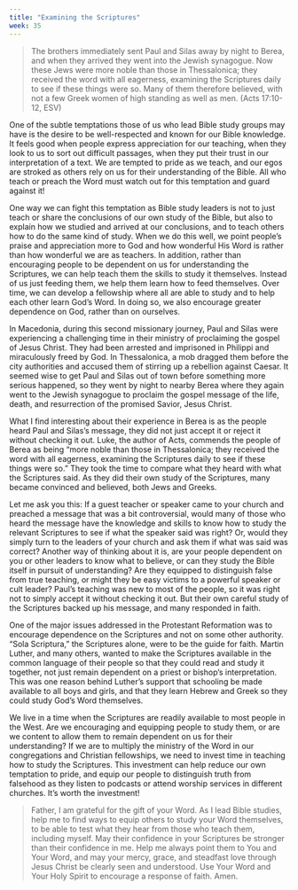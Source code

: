 ```yaml
---
title: "Examining the Scriptures"
week: 35
---
```


> The brothers immediately sent Paul and Silas away by night to Berea,
> and when they arrived they went into the Jewish synagogue. Now these
> Jews were more noble than those in Thessalonica; they received the
> word with all eagerness, examining the Scriptures daily to see if
> these things were so. Many of them therefore believed, with not a few
> Greek women of high standing as well as men. (Acts 17:10-12, ESV)

One of the subtle temptations those of us who lead Bible study
groups may have is the desire to be well-respected and known for our
Bible knowledge. It feels good when people express appreciation for our
teaching, when they look to us to sort out difficult passages, when they
put their trust in our interpretation of a text. We are tempted to pride
as we teach, and our egos are stroked as others rely on us for their
understanding of the Bible. All who teach or preach the Word must watch
out for this temptation and guard against it!

One way we can fight this temptation as Bible study leaders is not to
just teach or share the conclusions of our own study of the Bible, but
also to explain how we studied and arrived at our conclusions, and to
teach others how to do the same kind of study. When we do this well, we
point people’s praise and appreciation more to God and how wonderful His
Word is rather than how wonderful we are as teachers. In addition,
rather than encouraging people to be dependent on us for understanding
the Scriptures, we can help teach them the skills to study it
themselves. Instead of us just feeding them, we help them learn how to
feed themselves. Over time, we can develop a fellowship where all are
able to study and to help each other learn God’s Word. In doing so, we
also encourage greater dependence on God, rather than on ourselves.

In Macedonia, during this second missionary journey, Paul and Silas were
experiencing a challenging time in their ministry of proclaiming the
gospel of Jesus Christ. They had been arrested and imprisoned in
Philippi and miraculously freed by God. In Thessalonica, a mob dragged
them before the city authorities and accused them of stirring up a
rebellion against Caesar. It seemed wise to get Paul and Silas out of
town before something more serious happened, so they went by night to
nearby Berea where they again went to the Jewish synagogue to proclaim
the gospel message of the life, death, and resurrection of the promised
Savior, Jesus Christ.

What I find interesting about their experience in Berea is as the people
heard Paul and Silas’s message, they did not just accept it or reject it
without checking it out. Luke, the author of Acts, commends the people
of Berea as being “more noble than those in Thessalonica; they received
the word with all eagerness, examining the Scriptures daily to see if
these things were so.” They took the time to compare what they heard
with what the Scriptures said. As they did their own study of the
Scriptures, many became convinced and believed, both Jews and Greeks.

Let me ask you this: If a guest teacher or speaker came to your church
and preached a message that was a bit controversial, would many of those
who heard the message have the knowledge and skills to know how to study
the relevant Scriptures to see if what the speaker said was right? Or,
would they simply turn to the leaders of your church and ask them if
what was said was correct? Another way of thinking about it is, are your
people dependent on you or other leaders to know what to believe, or can
they study the Bible itself in pursuit of understanding? Are they
equipped to distinguish false from true teaching, or might they be easy
victims to a powerful speaker or cult leader? Paul’s teaching was new to
most of the people, so it was right not to simply accept it without
checking it out. But their own careful study of the Scriptures backed up
his message, and many responded in faith.

One of the major issues addressed in the Protestant Reformation was to
encourage dependence on the Scriptures and not on some other authority.
“Sola Scriptura,” the Scriptures alone, were to be the guide for faith.
Martin Luther, and many others, wanted to make the Scriptures available
in the common language of their people so that they could read and study
it together, not just remain dependent on a priest or bishop’s
interpretation. This was one reason behind Luther’s support that
schooling be made available to all boys and girls, and that they learn
Hebrew and Greek so they could study God’s Word themselves.

We live in a time when the Scriptures are readily available to most
people in the West. Are we encouraging and equipping people to study
them, or are we content to allow them to remain dependent on us for
their understanding? If we are to multiply the ministry of the Word in
our congregations and Christian fellowships, we need to invest time in
teaching how to study the Scriptures. This investment can help reduce
our own temptation to pride, and equip our people to distinguish truth
from falsehood as they listen to podcasts or attend worship services in
different churches. It’s worth the investment!

> Father, I am grateful for the gift of your Word. As I lead Bible
> studies, help me to find ways to equip others to study your Word
> themselves, to be able to test what they hear from those who teach
> them, including myself. May their confidence in your Scriptures be
> stronger than their confidence in me. Help me always point them to You
> and Your Word, and may your mercy, grace, and steadfast love through
> Jesus Christ be clearly seen and understood. Use Your Word and Your
> Holy Spirit to encourage a response of faith. Amen.
